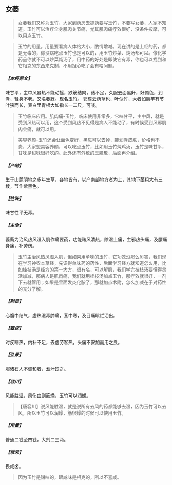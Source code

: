 ## 女萎

> 女萎我们又称为玉竹，大家到药房去抓药要写玉竹，不要写女萎，人家不知道。玉竹可以治疗全身肌肉关节痛，尤其肌肉痛疗效很好，没条件按摩，可以用点玉竹。

> 玉竹的用量。用量要看病人体格大小，酌情增减。现在讲的是上经的药，都是无毒的，你没病吃点玉竹也是可以的，用玉竹炒菜、炖汤都可以。像化学药品你就不可以炒菜炖汤了，用中药的好处是即使它有毒，你也可以找到和它相克的东西来克制，不用担心吃了会有啥问题。

##### 【本经原文】
味甘平，主中风暴热不能动摇，跌筋结肉，诸不足，久服去面黑皯，好颜色，润泽，轻身不老。又名萎蕤。现名玉竹。
郭璞云药草也，叶似竹，大者如箭竿有节叶狭而长，表白里青根大如指长一二尺，可啖。

> 玉竹临床应用。肌肉痛-玉竹，临床使用非常多，它味甘平，主中风，就是受到风热可以用，这个受到风热不见得是病人不能动了，有时候受到风邪肌肉会痛，就可以用。

> 美容养颜-玉竹还会让面色变好，黑斑可以去掉，能润泽皮肤，价格也不贵，大家想美容养颜，可以吃点玉竹，比如用玉竹炖鸡汤，玉竹是味甘平，甘味是甜味很好吃的。此外还有外敷的玉肌散，后面再介绍。

##### 【产地】
生于山麓阴地之多年生草，各地皆有，以产南部地方者为上，其地下茎粗大有三棱，节作紫黑色。
##### 【性味】
味甘性平无毒。
##### 【主治】
萎蕤为治风热风湿入肌作痛要药，功能祛风清热，除湿止痛，主邪热头痛，及腰痛身痛，补劳伤。

> 玉竹主治风热风湿入肌，但如果用单味的玉竹，它功效没那么厉害，我们现在学习神农本草经，先识得单味药的药性，后面学习经方就知道怎么用，比如桂枝汤是经方的第一大方，很有名，可以解肌，我们学完桂枝汤要懂得灵活加减，那病人是肌肉痛，我们就用桂枝汤加点玉竹，那疗效就很好，一剂下去就管用；如果是里面发炎化脓了，那就加点术附，怎么加减在于对药性的充分了解。

##### 【别录】
心腹中结气，虚热湿毒肿痛，茎中寒，及目痛眦烂泪出。
##### 【甄权】
时疾寒热，内补不足，去虚劳客热，头痛不安加而用之良。
##### 【弘景】
服诸石人不调和者，煮汁饮之。
##### 【容川】
风能胜湿，风伤血则筋燥，玉竹可以润燥。

> 【唐容川】说风能胜湿，就是说所有去风的药都能够去湿，因为玉竹可以去风，所以玉竹可以润燥，筋很燥的时候可以使用玉竹。

##### 【用量】
普通二钱至四钱，大剂二三两。
##### 【禁忌】
畏咸卤。

> 因为玉竹是甜味的，跟咸味是相克的，所以不喜咸。